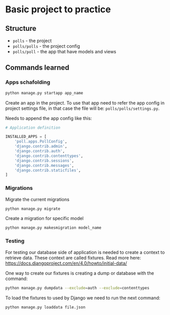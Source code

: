 # Basic project to practice

## Structure

- `polls` - the project
- `polls/polls` - the project config
- `polls/poll` - the app that have models and views

## Commands learned

### Apps schafolding

```bash
python manage.py startapp app_name
```

Create an app in the project. To use that app need to refer the app config in project settings file, in that case the file will be: `polls/polls/settings.py`.

Needs to append the app config like this:

```python
# Application definition

INSTALLED_APPS = [
    'poll.apps.PollConfig',
    'django.contrib.admin',
    'django.contrib.auth',
    'django.contrib.contenttypes',
    'django.contrib.sessions',
    'django.contrib.messages',
    'django.contrib.staticfiles',
]
```

### Migrations

Migrate the current migrations

```bash
python manage.py migrate
```

Create a migration for specific model

```bash
python manage.py makesmigration model_name
```

### Testing

For testing our database side of application is needed to create a context to retrieve data. These context are called fixtures. Read more here: https://docs.djangoproject.com/en/4.0/howto/initial-data/

One way to create our fixtures is creating a dump or database with the command:

```bash
python manage.py dumpdata --exclude=auth --exclude=contenttypes
```

To load the fixtures to used by Django we need to run the next command:

```bash
python manage.py loaddata file.json
```
